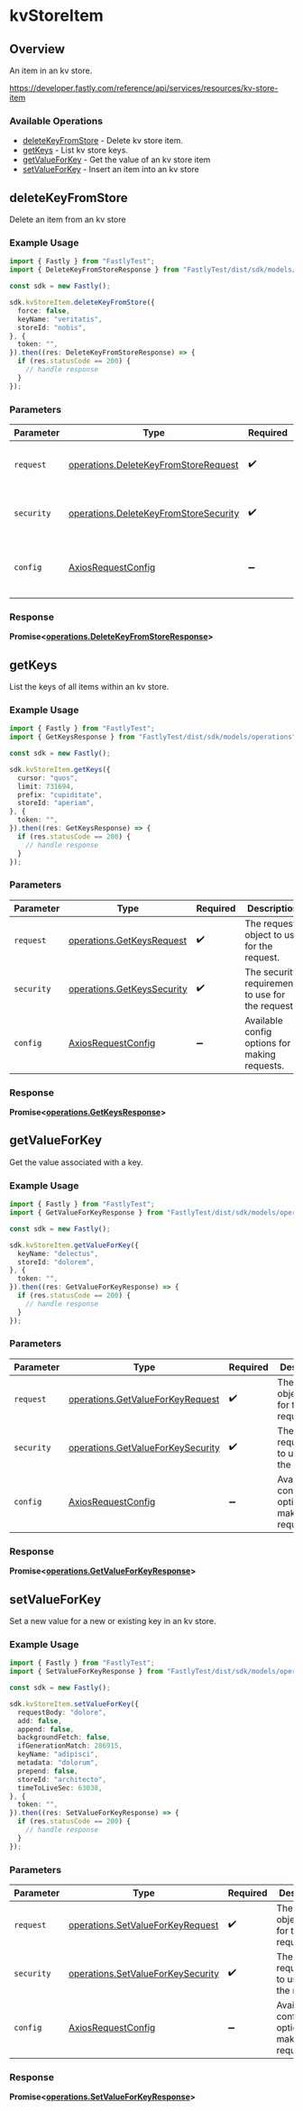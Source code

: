 # kvStoreItem

## Overview

An item in an kv store.

<https://developer.fastly.com/reference/api/services/resources/kv-store-item>
### Available Operations

* [deleteKeyFromStore](#deletekeyfromstore) - Delete kv store item.
* [getKeys](#getkeys) - List kv store keys.
* [getValueForKey](#getvalueforkey) - Get the value of an kv store item
* [setValueForKey](#setvalueforkey) - Insert an item into an kv store

## deleteKeyFromStore

Delete an item from an kv store

### Example Usage

```typescript
import { Fastly } from "FastlyTest";
import { DeleteKeyFromStoreResponse } from "FastlyTest/dist/sdk/models/operations";

const sdk = new Fastly();

sdk.kvStoreItem.deleteKeyFromStore({
  force: false,
  keyName: "veritatis",
  storeId: "nobis",
}, {
  token: "",
}).then((res: DeleteKeyFromStoreResponse) => {
  if (res.statusCode == 200) {
    // handle response
  }
});
```

### Parameters

| Parameter                                                                                      | Type                                                                                           | Required                                                                                       | Description                                                                                    |
| ---------------------------------------------------------------------------------------------- | ---------------------------------------------------------------------------------------------- | ---------------------------------------------------------------------------------------------- | ---------------------------------------------------------------------------------------------- |
| `request`                                                                                      | [operations.DeleteKeyFromStoreRequest](../../models/operations/deletekeyfromstorerequest.md)   | :heavy_check_mark:                                                                             | The request object to use for the request.                                                     |
| `security`                                                                                     | [operations.DeleteKeyFromStoreSecurity](../../models/operations/deletekeyfromstoresecurity.md) | :heavy_check_mark:                                                                             | The security requirements to use for the request.                                              |
| `config`                                                                                       | [AxiosRequestConfig](https://axios-http.com/docs/req_config)                                   | :heavy_minus_sign:                                                                             | Available config options for making requests.                                                  |


### Response

**Promise<[operations.DeleteKeyFromStoreResponse](../../models/operations/deletekeyfromstoreresponse.md)>**


## getKeys

List the keys of all items within an kv store.

### Example Usage

```typescript
import { Fastly } from "FastlyTest";
import { GetKeysResponse } from "FastlyTest/dist/sdk/models/operations";

const sdk = new Fastly();

sdk.kvStoreItem.getKeys({
  cursor: "quos",
  limit: 731694,
  prefix: "cupiditate",
  storeId: "aperiam",
}, {
  token: "",
}).then((res: GetKeysResponse) => {
  if (res.statusCode == 200) {
    // handle response
  }
});
```

### Parameters

| Parameter                                                                | Type                                                                     | Required                                                                 | Description                                                              |
| ------------------------------------------------------------------------ | ------------------------------------------------------------------------ | ------------------------------------------------------------------------ | ------------------------------------------------------------------------ |
| `request`                                                                | [operations.GetKeysRequest](../../models/operations/getkeysrequest.md)   | :heavy_check_mark:                                                       | The request object to use for the request.                               |
| `security`                                                               | [operations.GetKeysSecurity](../../models/operations/getkeyssecurity.md) | :heavy_check_mark:                                                       | The security requirements to use for the request.                        |
| `config`                                                                 | [AxiosRequestConfig](https://axios-http.com/docs/req_config)             | :heavy_minus_sign:                                                       | Available config options for making requests.                            |


### Response

**Promise<[operations.GetKeysResponse](../../models/operations/getkeysresponse.md)>**


## getValueForKey

Get the value associated with a key.

### Example Usage

```typescript
import { Fastly } from "FastlyTest";
import { GetValueForKeyResponse } from "FastlyTest/dist/sdk/models/operations";

const sdk = new Fastly();

sdk.kvStoreItem.getValueForKey({
  keyName: "delectus",
  storeId: "dolorem",
}, {
  token: "",
}).then((res: GetValueForKeyResponse) => {
  if (res.statusCode == 200) {
    // handle response
  }
});
```

### Parameters

| Parameter                                                                              | Type                                                                                   | Required                                                                               | Description                                                                            |
| -------------------------------------------------------------------------------------- | -------------------------------------------------------------------------------------- | -------------------------------------------------------------------------------------- | -------------------------------------------------------------------------------------- |
| `request`                                                                              | [operations.GetValueForKeyRequest](../../models/operations/getvalueforkeyrequest.md)   | :heavy_check_mark:                                                                     | The request object to use for the request.                                             |
| `security`                                                                             | [operations.GetValueForKeySecurity](../../models/operations/getvalueforkeysecurity.md) | :heavy_check_mark:                                                                     | The security requirements to use for the request.                                      |
| `config`                                                                               | [AxiosRequestConfig](https://axios-http.com/docs/req_config)                           | :heavy_minus_sign:                                                                     | Available config options for making requests.                                          |


### Response

**Promise<[operations.GetValueForKeyResponse](../../models/operations/getvalueforkeyresponse.md)>**


## setValueForKey

Set a new value for a new or existing key in an kv store.

### Example Usage

```typescript
import { Fastly } from "FastlyTest";
import { SetValueForKeyResponse } from "FastlyTest/dist/sdk/models/operations";

const sdk = new Fastly();

sdk.kvStoreItem.setValueForKey({
  requestBody: "dolore",
  add: false,
  append: false,
  backgroundFetch: false,
  ifGenerationMatch: 286915,
  keyName: "adipisci",
  metadata: "dolorum",
  prepend: false,
  storeId: "architecto",
  timeToLiveSec: 63038,
}, {
  token: "",
}).then((res: SetValueForKeyResponse) => {
  if (res.statusCode == 200) {
    // handle response
  }
});
```

### Parameters

| Parameter                                                                              | Type                                                                                   | Required                                                                               | Description                                                                            |
| -------------------------------------------------------------------------------------- | -------------------------------------------------------------------------------------- | -------------------------------------------------------------------------------------- | -------------------------------------------------------------------------------------- |
| `request`                                                                              | [operations.SetValueForKeyRequest](../../models/operations/setvalueforkeyrequest.md)   | :heavy_check_mark:                                                                     | The request object to use for the request.                                             |
| `security`                                                                             | [operations.SetValueForKeySecurity](../../models/operations/setvalueforkeysecurity.md) | :heavy_check_mark:                                                                     | The security requirements to use for the request.                                      |
| `config`                                                                               | [AxiosRequestConfig](https://axios-http.com/docs/req_config)                           | :heavy_minus_sign:                                                                     | Available config options for making requests.                                          |


### Response

**Promise<[operations.SetValueForKeyResponse](../../models/operations/setvalueforkeyresponse.md)>**

